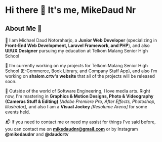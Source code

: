# Hi there 👋 It's me, MikeDaud Nr

## About Me 🚀
🌱 I am Michael Daud Notoraharjo, a **Junior Web Developer** (specializing in **Front-End Web Development, Laravel Framework, and PHP**), and also **UI/UX Designer** pursuing my education at Telkom Malang Senior High School 

🔭 I’m currently working on my projects for Telkom Malang Senior High School (E-Commerce, Book Library, and Company Staff App), and also I'm working on **shalom.crtv's website** that all of the projects will be released soon.

🎨 Outside of the world of Software Engineering, I love media arts. Right now, I'm mastering in **Graphics & Motion Designs, Photo & Videography (Cameras Stuff & Editing)** _[Adobe Premiere Pro, After Effects, Photoshop, Illustrator]_**,** and also I am a **Visual Jockey** _[Resolume Arena]_ for some events held.

📬 If you need to contact me or need my assist for things I've said before, you can contact me on **mikedaudnr@gmail.com** or by Instagram **@mikedaudnr** and **@daudcrtv**

